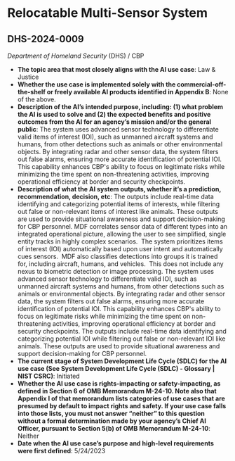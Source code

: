 # Relocatable Multi-Sensor System
## DHS-2024-0009
_Department of Homeland Security_ (DHS) / CBP


+ **The topic area that most closely aligns with the AI use case**: Law & Justice
+ **Whether the use case is implemented solely with the commercial-off-the-shelf or freely available AI products identified in Appendix B**: None of the above.
+ **Description of the AI’s intended purpose, including: (1) what problem the AI is used to solve and (2) the expected benefits and positive outcomes from the AI for an agency’s mission and/or the general public**: The system uses advanced sensor technology to differentiate valid items of interest (IOI), such as unmanned aircraft systems and humans, from other detections such as animals or other environmental objects. By integrating radar and other sensor data, the system filters out false alarms, ensuring more accurate identification of potential IOI. This capability enhances CBP's ability to focus on legitimate risks while minimizing the time spent on non-threatening activities, improving operational efficiency at border and security checkpoints.
+ **Description of what the AI system outputs, whether it’s a prediction, recommendation, decision, etc**: The outputs  include real-time data identifying and categorizing potential items of interests, while filtering out false or non-relevant items of interest like animals. These outputs are used to provide situational awareness and support decision-making for CBP personnel.
MDF correlates sensor data of different types into an integrated operational picture, allowing the user to see simplified, single entity tracks in highly complex scenarios.  The system prioritizes items of interest (IOI) automatically based upon user intent and automatically cues sensors.  MDF also classifies detections into groups it is trained for, including aircraft, humans, and vehicles.  This does not include any nexus to biometric detection or image processing. The system uses advanced sensor technology to differentiate valid IOI, such as unmanned aircraft systems and humans, from other detections such as animals or environmental objects. By integrating radar and other sensor data, the system filters out false alarms, ensuring more accurate identification of potential IOI. This capability enhances CBP's ability to focus on legitimate risks while minimizing the time spent on non-threatening activities, improving operational efficiency at border and security checkpoints. The outputs include real-time data identifying and categorizing potential IOI while filtering out false or non-relevant IOI like animals. These outputs are used to provide situational awareness and support decision-making for CBP personnel. 
+ **The current stage of System Development Life Cycle (SDLC) for the AI use case (See System Development Life Cycle (SDLC) - Glossary | NIST CSRC)**: Initiated
+ **Whether the AI use case is rights-impacting or safety-impacting, as defined in Section 6 of OMB Memorandum M-24-10. Note also that Appendix I of that memorandum lists categories of use cases that are presumed by default to impact rights and safety. If your use case falls into those lists, you must not answer “neither” to this question without a formal determination made by your agency’s Chief AI Officer, pursuant to Section 5(b) of OMB Memorandum M-24-10**: Neither
+ **Date when the AI use case’s purpose and high-level requirements were first defined**: 5/24/2023